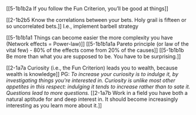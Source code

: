 [[5-1b1b2a If you follow the Fun Criterion, you’ll be good at things]]

[[2-1b2b5 Know the correlations between your bets. Holy grail is fifteen or so uncorrelated bets.]]
	I.e., implement barbell strategy

[[5-1b1b1a1 Things can become easier the more complexity you have (Network effects = Power-law)]]
	[[5-1b1b1a1a Pareto principle (or law of the vital few) - 80% of the effects come from 20% of the causes]]
[[5-1b1b1b Be more than what you are supposed to be. You have to be surprising.]]

[[2-1a7a Curiosity (i.e., the Fun Criterion) leads you to wealth, because wealth is knowledge]]
PG: *To increase your curiosity is to indulge it, by investigating things you're interested in. Curiosity is unlike most other appetites in this respect: indulging it tends to increase rather than to sate it. Questions lead to more questions.*
[[2-1a7b Work in a field you have both a natural aptitude for and deep interest in. It should become increasingly interesting as you learn more about it.]]

